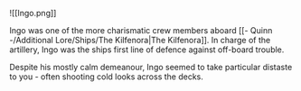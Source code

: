 ![[Ingo.png]]

Ingo was one of the more charismatic crew members aboard [[- Quinn -/Additional Lore/Ships/The Kilfenora|The Kilfenora]]. In charge of the artillery, Ingo was the ships first line of defence against off-board trouble. 

Despite his mostly calm demeanour, Ingo seemed to take particular distaste to you - often shooting cold looks across the decks.
